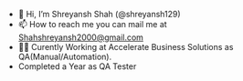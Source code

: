 - 👋 Hi, I’m Shreyansh Shah (@shreyansh129)
- 📫 How to reach me you can mail me at Shahshreyansh2000@gmail.com
- 👨‍💼 Curently Working at Accelerate Business Solutions as QA(Manual/Automation).
- Completed a Year as QA Tester
<!---
shreyansh129/shreyansh129 is a ✨ special ✨ repository because its `README.md` (this file) appears on your GitHub profile.
You can click the Preview link to take a look at your changes.
--->
